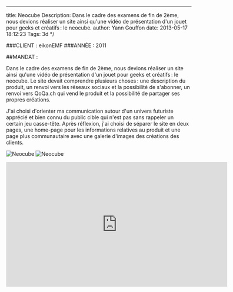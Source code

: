 ---
title: Neocube
Description: Dans le cadre des examens de fin de 2ème, nous devions réaliser un site ainsi qu'une vidéo de présentation d'un jouet pour geeks et créatifs : le neocube.
author: Yann Gouffon
date: 2013-05-17 18:12:23
Tags: 3d
*/

###CLIENT : eikonEMF
###ANNÉE : 2011

##MANDAT :

Dans le cadre des examens de fin de 2ème, nous devions réaliser un site ainsi qu'une vidéo de présentation d'un jouet pour geeks et créatifs : le neocube. Le site devait comprendre plusieurs choses : une description du produit, un renvoi vers les réseaux sociaux et la possibilité de s'abonner, un renvoi vers QoQa.ch qui vend le produit et la possibilité de partager ses propres créations.

J'ai choisi d'orienter ma communication autour d'un univers futuriste apprécié et bien connu du public cible qui n'est pas sans rappeler un certain jeu casse-tête. Après réflexion, j'ai choisi de séparer le site en deux pages, une home-page pour les informations relatives au produit et une page plus communautaire avec une galerie d'images des créations des clients. 

![Neocube](http://staging.yago.io/content/images/neocube_galery.jpg.jpg)
![Neocube](http://staging.yago.io/content/images/neocube_home.jpg.jpg)

<iframe width="601" height="338" frameborder="0" allowfullscreen="" mozallowfullscreen="" webkitallowfullscreen="" src="http://player.vimeo.com/video/25361332?title=0&amp;byline=0&amp;portrait=0&amp;color=2d95e3"></iframe>
